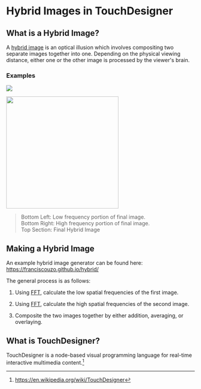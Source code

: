 # Hybrid Images in TouchDesigner

## What is a Hybrid Image?

A [hybrid image](https://en.wikipedia.org/wiki/Hybrid_image) is an optical illusion which involves compositing two separate images together into one. Depending on the physical viewing distance, either one or the other image is processed by the viewer's brain.

### Examples
<img src="https://upload.wikimedia.org/wikipedia/commons/thumb/0/0e/Southeast_hybrid_image_illusion.svg/500px-Southeast_hybrid_image_illusion.svg.png"></img>

<img src="https://upload.wikimedia.org/wikipedia/commons/thumb/9/9c/Hybrid_image_decomposition.jpg/440px-Hybrid_image_decomposition.jpg" width="300px"></img>

> Bottom Left: Low frequency portion of final image. \
> Bottom Right: High frequency portion of final image. \
> Top Section: Final Hybrid Image

## Making a Hybrid Image

An example hybrid image generator can be found here: https://franciscouzo.github.io/hybrid/

The general process is as follows:

1. Using [FFT](https://en.wikipedia.org/wiki/Fast_Fourier_transform), calculate the low spatial frequencies of the first image.
2. Using [FFT](https://en.wikipedia.org/wiki/Fast_Fourier_transform), calculate the high spatial frequencies of the second image.

4. Composite the two images together by either addition, averaging, or overlaying.

## What is TouchDesigner?

TouchDesigner is a node-based visual programming language for real-time interactive multimedia content.[^1]

[^1]: https://en.wikipedia.org/wiki/TouchDesigner
